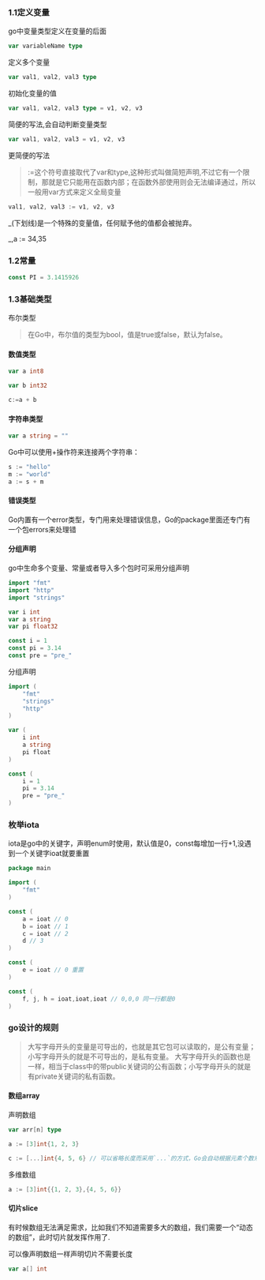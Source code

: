 ### 1.1定义变量

go中变量类型定义在变量的后面

```go
var variableName type
```

定义多个变量

```go
var val1, val2, val3 type
```

初始化变量的值

```go
var val1, val2, val3 type = v1, v2, v3
```

简便的写法,会自动判断变量类型

```go
var val1, val2, val3 = v1, v2, v3
```

更简便的写法

> :=这个符号直接取代了var和type,这种形式叫做简短声明,不过它有一个限制，那就是它只能用在函数内部；在函数外部使用则会无法编译通过，所以一般用var方式来定义全局变量

```go
val1, val2, val3 := v1, v2, v3
```

_(下划线)是一个特殊的变量值，任何赋予他的值都会被抛弃。

_,a := 34,35


### 1.2常量

```go
const PI = 3.1415926
```
### 1.3基础类型

布尔类型

> 在Go中，布尔值的类型为bool，值是true或false，默认为false。

#### 数值类型

```go
var a int8

var b int32

c:=a + b
```

#### 字符串类型

```go
var a string = ""
```
Go中可以使用+操作符来连接两个字符串：

```go
s := "hello"
m := "world"
a := s + m
```

#### 错误类型

Go内置有一个error类型，专门用来处理错误信息，Go的package里面还专门有一个包errors来处理错

#### 分组声明

go中生命多个变量、常量或者导入多个包时可采用分组声明

```go
import "fmt"
import "http"
import "strings"

var i int
var a string
var pi float32

const i = 1
const pi = 3.14
const pre = "pre_"
```

分组声明

```go
import (
    "fmt"
    "strings"
    "http"
)

var (
    i int
    a string
    pi float
)

const (
    i = 1
    pi = 3.14
    pre = "pre_"
)
```


### 枚举iota

iota是go中的关键字，声明enum时使用，默认值是0，const每增加一行+1,没遇到一个关键字ioat就要重置

```go
package main

import (
    "fmt"
)

const (
    a = ioat // 0
    b = ioat // 1
    c = ioat // 2
    d // 3
)

const (
    e = ioat // 0 重置
)

const (
    f, j, h = ioat,ioat,ioat // 0,0,0 同一行都是0
)
```

### go设计的规则

> 大写字母开头的变量是可导出的，也就是其它包可以读取的，是公有变量；小写字母开头的就是不可导出的，是私有变量。
> 大写字母开头的函数也是一样，相当于class中的带public关键词的公有函数；小写字母开头的就是有private关键词的私有函数。

#### 数组array

声明数组

```go
var arr[n] type

a := [3]int{1, 2, 3}

c := [...]int{4, 5, 6} // 可以省略长度而采用`...`的方式，Go会自动根据元素个数来计算长度
```

多维数组

```go
a := [3]int{{1, 2, 3},{4, 5, 6}}
```

#### 切片slice

有时候数组无法满足需求，比如我们不知道需要多大的数组，我们需要一个“动态的数组”，此时切片就发挥作用了.

可以像声明数组一样声明切片不需要长度

```go
var a[] int
```
